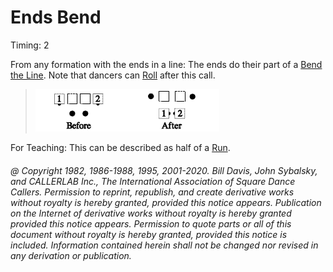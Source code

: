 
# Ends Bend

Timing: 2

From any formation with the ends in a line: The ends do their part of a 
[Bend the Line](../b1/bend_the_line.md).
Note that dancers can [Roll](../plus/anything_and_roll.md) after this call.

> 
> ![alt](ends_bend_1a.png)![alt](ends_bend_1b.png)
>

For Teaching: This can be described as half of a [Run](../b2/run.md).

###### @ Copyright 1982, 1986-1988, 1995, 2001-2020. Bill Davis, John Sybalsky, and CALLERLAB Inc., The International Association of Square Dance Callers. Permission to reprint, republish, and create derivative works without royalty is hereby granted, provided this notice appears. Publication on the Internet of derivative works without royalty is hereby granted provided this notice appears. Permission to quote parts or all of this document without royalty is hereby granted, provided this notice is included. Information contained herein shall not be changed nor revised in any derivation or publication.
